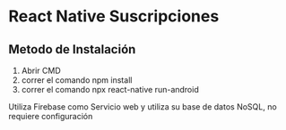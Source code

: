 # React Native Suscripciones

## Metodo de Instalación
1. Abrir CMD
2. correr el comando npm install
3. correr el comando npx react-native run-android

Utiliza Firebase como Servicio web y utiliza su base de datos NoSQL, no requiere configuración